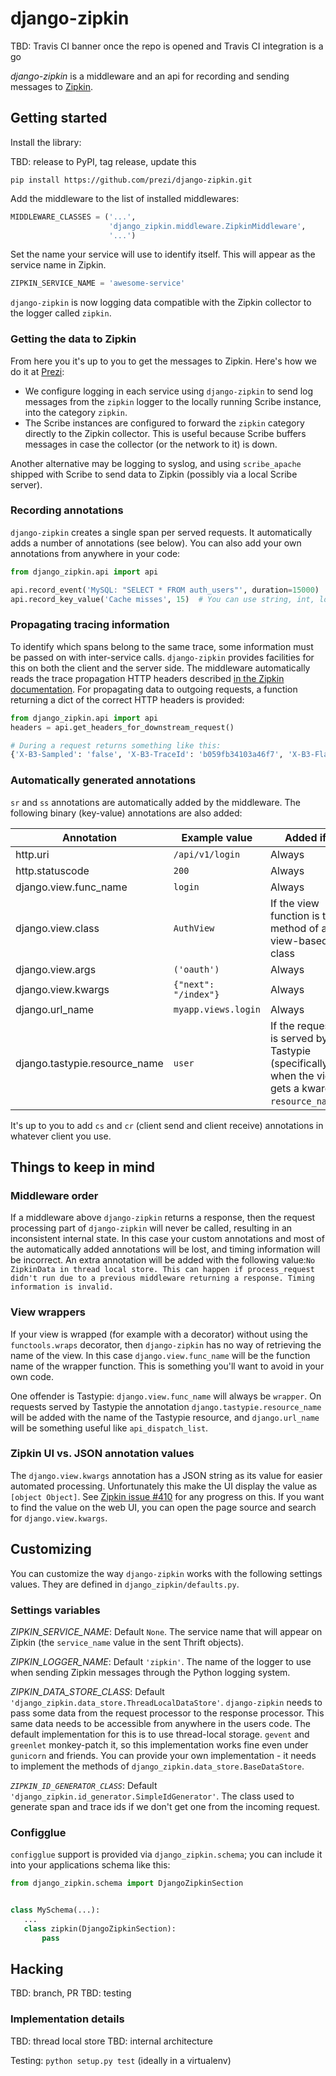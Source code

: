 # django-zipkin

TBD: Travis CI banner once the repo is opened and Travis CI integration is a go

*django-zipkin* is a middleware and an api for recording and sending messages to [Zipkin](https://github.com/twitter/zipkin).

## Getting started

Install the library:

TBD: release to PyPI, tag release, update this
```
pip install https://github.com/prezi/django-zipkin.git
```

Add the middleware to the list of installed middlewares:

```python
MIDDLEWARE_CLASSES = ('...',
                      'django_zipkin.middleware.ZipkinMiddleware',
                      '...')
```

Set the name your service will use to identify itself. This will appear as the service name in Zipkin.

```python
ZIPKIN_SERVICE_NAME = 'awesome-service'
```

`django-zipkin` is now logging data compatible with the Zipkin collector to the logger called `zipkin`.

### Getting the data to Zipkin

From here you it's up to you to get the messages to Zipkin. Here's how we do it at [Prezi](https://prezi.com):

 - We configure logging in each service using `django-zipkin` to send log messages from the `zipkin` logger to the
   locally running Scribe instance, into the category `zipkin`.
 - The Scribe instances are configured to forward the `zipkin` category directly to the Zipkin collector. This is
   useful because Scribe buffers messages in case the collector (or the network to it) is down.
   
   
Another alternative may be logging to syslog, and using `scribe_apache` shipped with Scribe to send data to Zipkin
(possibly via a local Scribe server).

### Recording annotations

`django-zipkin` creates a single span per served requests. It automatically adds a number of annotations (see below).
You can also add your own annotations from anywhere in your code:

```python
from django_zipkin.api import api

api.record_event('MySQL: "SELECT * FROM auth_users"', duration=15000)  # Note duration is in microseconds, as defined by Zipkin
api.record_key_value('Cache misses', 15)  # You can use string, int, long and bool values
```

### Propagating tracing information

To identify which spans belong to the same trace, some information must be passed on with inter-service calls. `django-zipkin`
provides facilities for this on both the client and the server side. The middleware automatically reads the trace 
propagation HTTP headers described [in the Zipkin documentation](https://github.com/twitter/zipkin/blob/master/doc/collector-api.md#traceid-propagation).
For propagating data to outgoing requests, a function returning a dict of the correct HTTP headers is provided:

```python
from django_zipkin.api import api
headers = api.get_headers_for_downstream_request()

# During a request returns something like this:
{'X-B3-Sampled': 'false', 'X-B3-TraceId': 'b059fb34103a46f7', 'X-B3-Flags': '0', 'X-B3-SpanId': 'a42f4f3a045c54a5'}
```

### Automatically generated annotations

`sr` and `ss` annotations are automatically added by the middleware. The following binary (key-value) annotations are
also added:

Annotation | Example value | Added if
-----------|---------------|---------
http.uri                  | `/api/v1/login` | Always
http.statuscode           | `200`           | Always
django.view.func_name     | `login`         | Always
django.view.class         | `AuthView`      | If the view function is the method of a view-based class
django.view.args          | `('oauth')`     | Always
django.view.kwargs        | `{"next": "/index"}` | Always
django.url_name           | `myapp.views.login`  | Always
django.tastypie.resource_name | `user`      | If the request is served by Tastypie (specifically, when the view gets a kwarg `resource_name`)

It's up to you to add `cs` and `cr` (client send and client receive) annotations in whatever client you use.

## Things to keep in mind

### Middleware order

If a middleware above `django-zipkin` returns a response, then the request processing part of `django-zipkin` will never
be called, resulting in an inconsistent internal state. In this case your custom annotations and most of the automatically
added annotations will be lost, and timing information will be incorrect. An extra annotation will be added with the following value:`No ZipkinData
in thread local store. This can happen if process_request didn't run due to a previous middleware returning a response.
Timing information is invalid.` 

### View wrappers

If your view is wrapped (for example with a decorator) without using the `functools.wraps` decorator, then `django-zipkin`
has no way of retrieving the name of the view. In this case `django.view.func_name` will be the function name of the
wrapper function. This is something you'll want to avoid in your own code.

One offender is Tastypie: `django.view.func_name` will always be `wrapper`. On requests served by Tastypie
the annotation `django.tastypie.resource_name` will be added with the name of the Tastypie resource, and `django.url_name`
will be something useful like `api_dispatch_list`.

### Zipkin UI vs. JSON annotation values

The `django.view.kwargs` annotation has a JSON string as its value for easier automated processing. Unfortunately
this make the UI display the value as `[object Object]`. See [Zipkin issue #410](https://github.com/twitter/zipkin/issues/410)
for any progress on this. If you want to find the value on the web UI, you can open the page source and search for
`django.view.kwargs`.

## Customizing

You can customize the way `django-zipkin` works with the following settings values. They are defined in
`django_zipkin/defaults.py`.

### Settings variables

*ZIPKIN_SERVICE_NAME*: Default `None`. The service name that will appear on Zipkin (the `service_name` value in the sent Thrift objects).

*ZIPKIN_LOGGER_NAME*: Default `'zipkin'`. The name of the logger to use when sending Zipkin messages through the Python logging system.

*ZIPKIN_DATA_STORE_CLASS*: Default `'django_zipkin.data_store.ThreadLocalDataStore'`. `django-zipkin` needs to pass 
some data from the request processor to the response processor. This same data needs to be accessible from anywhere in 
the users code. The default implementation for this is to use thread-local storage. `gevent` and `greenlet` monkey-patch
it, so this implementation works fine even under `gunicorn` and friends. You can provide your own implementation - it
needs to implement the methods of `django_zipkin.data_store.BaseDataStore`.
 
*`ZIPKIN_ID_GENERATOR_CLASS`*: Default `'django_zipkin.id_generator.SimpleIdGenerator'`. The class used to generate span
and trace ids if we don't get one from the incoming request.

### Configglue

`configglue` support is provided via `django_zipkin.schema`; you can include it into your applications schema like this:


```python
from django_zipkin.schema import DjangoZipkinSection


class MySchema(...):
   ...
   class zipkin(DjangoZipkinSection):
       pass
```

## Hacking

TBD: branch, PR
TBD: testing

### Implementation details
TBD: thread local store
TBD: internal architecture

Testing: `python setup.py test` (ideally in a virtualenv)
